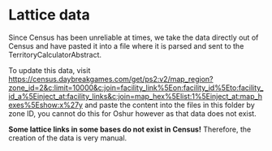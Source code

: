 # Lattice data

Since Census has been unreliable at times, we take the data directly out of Census and have pasted it into a file where it is parsed and sent to the TerritoryCalculatorAbstract.

To update this data, visit https://census.daybreakgames.com/get/ps2:v2/map_region?zone_id=2&c:limit=10000&c:join=facility_link%5Eon:facility_id%5Eto:facility_id_a%5Einject_at:facility_links&c:join=map_hex%5Elist:1%5Einject_at:map_hexes%5Eshow:x%27y and paste the content into the files in this folder by zone ID, you cannot do this for Oshur however as that data does not exist.

**Some lattice links in some bases do not exist in Census!** Therefore, the creation of the data is very manual.
